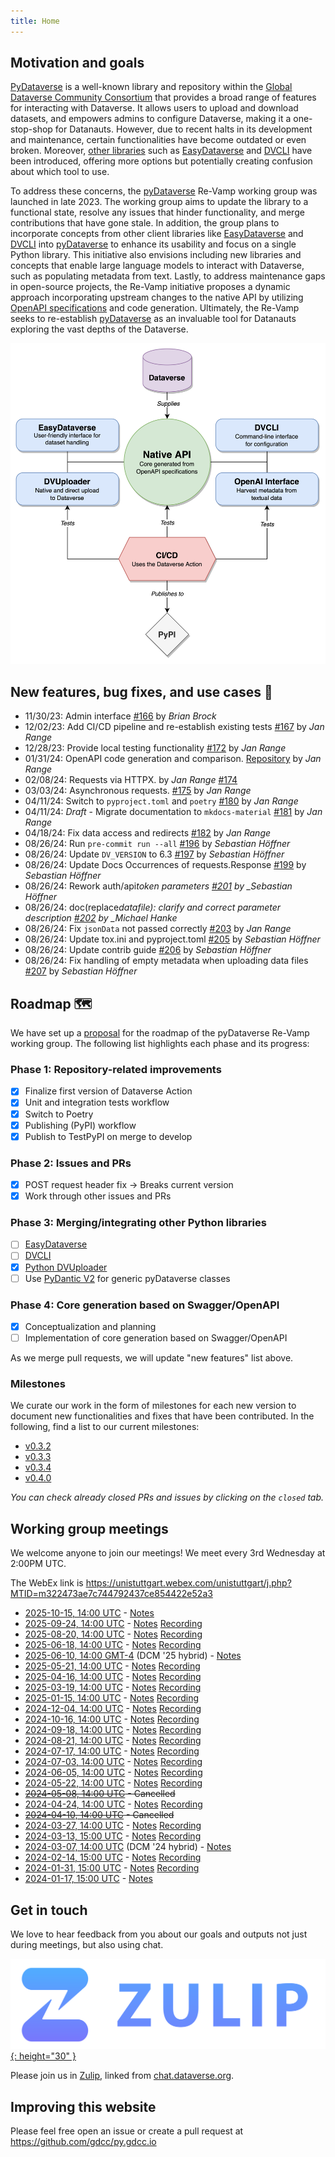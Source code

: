 ```yaml
---
title: Home
---
```


## Motivation and goals

[PyDataverse](https://github.com/gdcc/pyDataverse) is a well-known library and repository within the [Global Dataverse Community Consortium](https://github.com/gdcc) that provides a broad range of features for interacting with Dataverse. It allows users to upload and download datasets, and empowers admins to configure Dataverse, making it a one-stop-shop for Datanauts. However, due to recent halts in its development and maintenance, certain functionalities have become outdated or even broken. Moreover, [other libraries](https://guides.dataverse.org/en/latest/api/client-libraries.html#python) such as [EasyDataverse](https://github.com/gdcc/easyDataverse/tree/flexible-connect/) and [DVCLI](https://github.com/gdcc/dvcli) have been introduced, offering more options but potentially creating confusion about which tool to use.

To address these concerns, the [pyDataverse](https://github.com/gdcc/pyDataverse) Re-Vamp working group was launched in late 2023. The working group aims to update the library to a functional state, resolve any issues that hinder functionality, and merge contributions that have gone stale. In addition, the group plans to incorporate concepts from other client libraries like [EasyDataverse](https://github.com/gdcc/easyDataverse/tree/flexible-connect/) and [DVCLI](https://github.com/gdcc/dvcli) into [pyDataverse](https://github.com/gdcc/pyDataverse) to enhance its usability and focus on a single Python library. This initiative also envisions including new libraries and concepts that enable large language models to interact with Dataverse, such as populating metadata from text. Lastly, to address maintenance gaps in open-source projects, the Re-Vamp initiative proposes a dynamic approach incorporating upstream changes to the native API by utilizing [OpenAPI specifications](https://www.openapis.org) and code generation. Ultimately, the Re-Vamp seeks to re-establish [pyDataverse](https://github.com/gdcc/pyDataverse) as an invaluable tool for Datanauts exploring the vast depths of the Dataverse.

<p align="center">
  <img src="/imgs/overview.png" alt="overview" width="600"/>
</p>

## New features, bug fixes, and use cases 💎

- 11/30/23: Admin interface [#166](https://github.com/gdcc/pyDataverse/pull/166) by _Brian Brock_
- 12/02/23: Add CI/CD pipeline and re-establish existing tests [#167](https://github.com/gdcc/pyDataverse/pull/167) by _Jan Range_
- 12/28/23: Provide local testing functionality [#172](https://github.com/gdcc/pyDataverse/pull/172#issue-2058835054) by _Jan Range_
- 01/31/24: OpenAPI code generation and comparison. [Repository](https://github.com/JR-1991/pyDataverse-generation-analysis) by _Jan Range_
- 02/08/24: Requests via HTTPX. by _Jan Range_ [#174](https://github.com/gdcc/pyDataverse/pull/174#issue-2125828298)
- 03/03/24: Asynchronous requests. [#175](https://github.com/gdcc/pyDataverse/pull/175) by _Jan Range_
- 04/11/24: Switch to `pyproject.toml` and `poetry` [#180](https://github.com/gdcc/pyDataverse/pull/180) by _Jan Range_
- 04/11/24: _Draft_ - Migrate documentation to `mkdocs-material` [#181](https://github.com/gdcc/pyDataverse/pull/181) by _Jan Range_
- 04/18/24: Fix data access and redirects [#182](https://github.com/gdcc/pyDataverse/pull/182) by _Jan Range_
- 08/26/24: Run `pre-commit run --all` [#196](https://github.com/gdcc/pyDataverse/pull/196) by _Sebastian Höffner_
- 08/26/24: Update `DV_VERSION` to 6.3 [#197](https://github.com/gdcc/pyDataverse/pull/197) by _Sebastian Höffner_
- 08/26/24: Update Docs Occurrences of requests.Response [#199](https://github.com/gdcc/pyDataverse/pull/199) by _Sebastian Höffner_
- 08/26/24: Rework auth/api*token parameters [#201](https://github.com/gdcc/pyDataverse/pull/201) by \_Sebastian Höffner*
- 08/26/24: doc(replace*datafile): clarify and correct parameter description [#202](https://github.com/gdcc/pyDataverse/pull/202) by \_Michael Hanke*
- 08/26/24: Fix `jsonData` not passed correctly [#203](https://github.com/gdcc/pyDataverse/pull/203) by _Jan Range_
- 08/26/24: Update tox.ini and pyproject.toml [#205](https://github.com/gdcc/pyDataverse/pull/205) by _Sebastian Höffner_
- 08/26/24: Update contrib guide [#206](https://github.com/gdcc/pyDataverse/pull/206) by _Sebastian Höffner_
- 08/26/24: Fix handling of empty metadata when uploading data files [#207](https://github.com/gdcc/pyDataverse/pull/207) by _Sebastian Höffner_

## Roadmap 🗺️

We have set up a [proposal](https://docs.google.com/document/d/15cd_I2caOX5ekJrGI_kTe2KibenMk6kZ4qy9y135_60/edit?usp=sharing) for the roadmap of the pyDataverse Re-Vamp working group. The following list highlights each phase and its progress:

### Phase 1: Repository-related improvements

- [x] Finalize first version of Dataverse Action
- [x] Unit and integration tests workflow
- [x] Switch to Poetry
- [x] Publishing (PyPI) workflow
- [x] Publish to TestPyPI on merge to develop

### Phase 2: Issues and PRs

- [x] POST request header fix → Breaks current version
- [x] Work through other issues and PRs

### Phase 3: Merging/integrating other Python libraries

- [ ] [EasyDataverse](https://github.com/gdcc/easyDataverse/tree/flexible-connect/)
- [ ] [DVCLI](https://github.com/gdcc/dvcli)
- [x] [Python DVUploader](https://github.com/gdcc/python-dvuploader/tree/main)
- [ ] Use [PyDantic V2](https://docs.pydantic.dev/latest/) for generic pyDataverse classes

### Phase 4: Core generation based on Swagger/OpenAPI

- [x] Conceptualization and planning
- [ ] Implementation of core generation based on Swagger/OpenAPI

As we merge pull requests, we will update "new features" list above.

### Milestones

We curate our work in the form of milestones for each new version to document new functionalities and fixes that have been contributed. In the following, find a list to our current milestones:

- [v0.3.2](https://github.com/gdcc/pyDataverse/milestone/7)
- [v0.3.3](https://github.com/gdcc/pyDataverse/milestone/9)
- [v0.3.4](https://github.com/gdcc/pyDataverse/milestone/10)
- [v0.4.0](https://github.com/gdcc/pyDataverse/milestone/8)

_You can check already closed PRs and issues by clicking on the `closed` tab._

## Working group meetings

We welcome anyone to join our meetings! We meet every 3rd Wednesday at 2:00PM UTC.

The WebEx link is <https://unistuttgart.webex.com/unistuttgart/j.php?MTID=m322473ae7c744792437ce854422e52a3>

- [2025-10-15, 14:00 UTC](https://time.is/compare/1400_15_Oct_2025_in_UTC) - [Notes](https://docs.google.com/document/d/1iSMZda5HWSvsz639gB5C1nmy7Z9MpaCEiVBs9OaHSZs/edit?usp=sharing)
- [2025-09-24, 14:00 UTC](https://time.is/compare/1400_24_Sep_2025_in_UTC) - [Notes](https://docs.google.com/document/d/1Dj46LroQWQY4pgm4h-Hj7aRkmB-olE1DZ_KJ6fBfLjQ/edit?usp=sharing) [Recording](https://drive.google.com/file/d/1Q0Pi6XY7dnvsZTKzu6fVUZdBsuoLO1m-/view?usp=share_link)
- [2025-08-20, 14:00 UTC](https://time.is/compare/1400_20_Aug_2025_in_UTC) - [Notes](https://docs.google.com/document/d/1yyN300Bcmtp2BvaVenbiJ4YjH2YPgMYDLjEk8Usp2UE/edit?usp=sharing) [Recording](https://drive.google.com/file/d/1LEG09m9cAGttGWJNEEIqfbiJARE0KK3g/view?usp=share_link)
- [2025-06-18, 14:00 UTC](https://time.is/compare/1400_18_Jun_2025_in_UTC) - [Notes](https://docs.google.com/document/d/1jN8Q7d9ugwShW0CNUea7RVvRXEij3O5DYCt7RDD4mck/edit?usp=sharing) [Recording](https://drive.google.com/file/d/17ISo_HmtJydLZUj6151_yZN9HVf_QeRf/view?usp=share_link)
- [2025-06-10, 14:00 GMT-4](https://time.is/compare/1400_10_Jun_2025_in_GMT-4) (DCM '25 hybrid) - [Notes](https://docs.google.com/document/d/1uSp7hboLrDG7wvzzEFlgTTYZX_I6UC4WPepxwKDJMR4/edit?usp=sharing)
- [2025-05-21, 14:00 UTC](https://time.is/compare/1400_21_May_2025_in_UTC) - [Notes](https://docs.google.com/document/d/1iFH9GTFLLbTZHv3a9P36eWQ07uywhMn9IPsL3reANJA/edit?usp=sharing) [Recording](https://drive.google.com/file/d/1CG0QdlRmXFFsGX-vkLoVjeQeEfsRitij/view?usp=share_link)
- [2025-04-16, 14:00 UTC](https://time.is/compare/1400_16_Apr_2025_in_UTC) - [Notes](https://docs.google.com/document/d/1A8bTLznwHBMCTonOmk-PDsKaOeZ4u7cKagi4DZZ2iVk/edit?usp=sharing) [Recording](https://drive.google.com/file/d/1E2nbmlO_Hppz0SjxM_roHlvrIa7BzaCt/view?usp=share_link)
- [2025-03-19, 14:00 UTC](https://time.is/compare/1400_19_Mar_2025_in_UTC) - [Notes](https://docs.google.com/document/d/1sGBWyf5NYq_aZvhMWr5cMNhNt_PEaumImDT581-7hhs/edit?usp=sharing) [Recording](https://drive.google.com/file/d/1uQ-8K63pVXGoaDqNRAAyVfZ5M9bJ6zpf/view?usp=share_link)
- [2025-01-15, 14:00 UTC](https://time.is/compare/1400_15_January_2025_in_UTC) - [Notes](https://docs.google.com/document/d/1GA7GUWbfKJzGFiLnaMxJgYSQGz1g57zpEtE2HiAx9es/edit?usp=sharing) [Recording](https://drive.google.com/file/d/1t7saRawXpbupTd3Nc9hXfsqibXortb2h/view?usp=share_link)
- [2024-12-04, 14:00 UTC](https://time.is/compare/1400_04_December_2024_in_UTC) - [Notes](https://docs.google.com/document/d/1G0MYGwI6--RUo382aUb57DFIgt7hMDdsZLXknf_9Ud4/edit?usp=sharing) [Recording](https://drive.google.com/file/d/1mLKDoOdZd4vjnrxwKw1qtQlyonyMCgAr/view?usp=share_link)
- [2024-10-16, 14:00 UTC](https://time.is/compare/1400_16_October_2024_in_UTC) - [Notes](https://docs.google.com/document/d/1gc0AB8WAbr0UfGJoXVL0crcWWX-4svQmTXivpUJdxPg/edit?usp=sharing) [Recording](https://drive.google.com/file/d/12WtpuY8ZHujyvp37bkw42mkSUmzomXOy/view?usp=share_link)
- [2024-09-18, 14:00 UTC](https://time.is/compare/1400_18_September_2024_in_UTC) - [Notes](https://docs.google.com/document/d/1mNEa72hbigd-njnAQrjG4Rq7i9MyIJ3oGIGTaR0B-nA/edit?usp=sharing) [Recording](https://drive.google.com/file/d/1trQ23O5ygj9JycBD2Esc0Q6isN7we2NN/view?usp=share_link)
- [2024-08-21, 14:00 UTC](https://time.is/compare/1400_21_August_2024_in_UTC) - [Notes](https://docs.google.com/document/d/1feGc2cU9eNOJSvkcljw-l7fSym98gqgQRbtc3JaFoJQ/edit?usp=sharing) [Recording](https://drive.google.com/file/d/1VtNNpSQ3_97HGU6pAnpRoTFCPMSKLTVT/view?usp=share_link)
- [2024-07-17, 14:00 UTC](https://time.is/compare/1400_17_July_2024_in_UTC) - [Notes](https://docs.google.com/document/d/14W2J3PaPNVqCK9N4y4Bjjd87yo5wF5ujsvYfjDN3oxg/edit?usp=sharing) [Recording](https://drive.google.com/file/d/1Jkk1RWPwV_6YW3KdkrZFFEfL6MlFLta9/view?usp=share_link)
- [2024-07-03, 14:00 UTC](https://time.is/compare/1400_03_July_2024_in_UTC) - [Notes](https://docs.google.com/document/d/1O2DzuDRPUSq9-LYAaQ5eVRNW4ajwwTbX271ntztVW-Q/edit?usp=sharing) [Recording](https://drive.google.com/file/d/1pv8QO2aAVYqJB9UdwC566DQ9jqa0Il9t/view?usp=share_link)
- [2024-06-05, 14:00 UTC](https://time.is/compare/1400_05_June_2024_in_UTC) - [Notes](https://docs.google.com/document/d/1g8Y-9SnqCWIsUgHHj0v2yaniVQl6gfS7QZwE7dCved4/edit?usp=sharing) [Recording](https://drive.google.com/file/d/10GcA491snVXyufIUbK-qHNDcHDcccQgB/view?usp=share_link)
- [2024-05-22, 14:00 UTC](https://time.is/compare/1400_22_May_2024_in_UTC) - [Notes](https://docs.google.com/document/d/1ve1i5XFCB7oG3wDOcHoQlKogbcRhFVOMIgdoTQn45Hg/edit?usp=sharing) [Recording](https://drive.google.com/file/d/1-a_Vk7QBGmVg0YqQJ7vd1XCoHWC-wQUc/view?usp=share_link)
- ~~[2024-05-08, 14:00 UTC](https://time.is/compare/1400_08_May_2024_in_UTC) - Cancelled~~
- [2024-04-24, 14:00 UTC](https://time.is/compare/1400_24_Apr_2024_in_UTC) - [Notes](https://docs.google.com/document/d/1zn6GIgbOxZZiVyP6sJ8hEa0zDTZq9RRhqckKUEx3fsA/edit?usp=sharing) [Recording](https://drive.google.com/file/d/1nQoAoYjWVnfIS2FOlq-GPBqyHxvl2fWT/view?usp=share_link)
- ~~[2024-04-10, 14:00 UTC](https://time.is/compare/1400_10_Apr_2024_in_UTC) - Cancelled~~
- [2024-03-27, 14:00 UTC](https://time.is/compare/1400_27_Mar_2024_in_UTC) - [Notes](https://docs.google.com/document/d/1zY_BOVwSzlIQ2bHI3cyjWO7R5lKSbN7Svqaj9F92Jf8/edit?usp=sharing) [Recording](https://drive.google.com/file/d/1BdaTgmhcqnfB4mReD5Ab4BViYYOC55Pu/view?usp=share_link)
- [2024-03-13, 15:00 UTC](https://time.is/compare/1500_13_Mar_2024_in_UTC) - [Notes](https://docs.google.com/document/d/19cGiPV3QFlwGXLOKUUzxbyai59yIlSoFV0GOv_Tc2XE/edit?usp=sharing) [Recording](https://drive.google.com/file/d/1kF5wV_w1Li7rgVXAaUpr5XOJiqgsYqTF/view?usp=share_link)
- [2024-03-07, 14:00 UTC](https://time.is/compare/1400_7_Mar_2024_in_UTC) (DCM '24 hybrid) - [Notes](https://docs.google.com/document/d/13mPiXJlx8UoN-C2IV8ciIS0dxF2ZIo2HI8K_We8mdME/edit?usp=share_link)
- [2024-02-14, 15:00 UTC](https://time.is/compare/1500_14_Feb_2024_in_UTC) - [Notes](https://docs.google.com/document/d/1FH77wrCgh7FqB6uTsap_Thll0JBf5O3_cjK9wcGU-3g/edit?usp=share_link) [Recording](https://drive.google.com/file/d/1OsjG03qZD2wCew1QOc4dxYv2ShbCslSV/view?usp=share_link)
- [2024-01-31, 15:00 UTC](https://time.is/compare/1500_31_Jan_2024_in_UTC) - [Notes](https://docs.google.com/document/d/18nwRey-OhBxheFFIrOPD_nSCrlyH0q31dujLQ0hVZQM/edit?usp=sharing) [Recording](https://drive.google.com/file/d/1P2YumJua5-oQk3CqWTPFz56UFe2TVexD/view?usp=share_link)
- [2024-01-17, 15:00 UTC](https://time.is/compare/1500_17_Jan_2024_in_UTC) - [Notes](https://docs.google.com/document/d/1F6605qYajVfbgrVKNzSDNHjSsIAbMRhfC9STRfD-Z1Y/edit?usp=sharing)

## Get in touch

We love to hear feedback from you about our goals and outputs not just during meetings, but also using chat.

[![](imgs/zulip.png){: height="30" }](https://dataverse.zulipchat.com/#narrow/stream/377090-python/topic/PyDataverse.20Re-Vamp)

Please join us in [Zulip](https://dataverse.zulipchat.com/#narrow/stream/377090-python/topic/PyDataverse.20Re-Vamp), linked from [chat.dataverse.org](https://chat.dataverse.org).

## Improving this website

Please feel free open an issue or create a pull request at <https://github.com/gdcc/py.gdcc.io>
